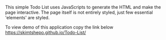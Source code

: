 This simple Todo List uses JavaScripts to generate the HTML and make the page interactive.
The page itself is not entirely styled, just few essential 'elements' are styled.

To view demo of this application copy the link below
https://skimtshepo.github.io/Todo-List/
